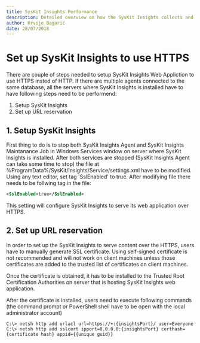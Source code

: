 ```yaml
---
title: SysKit Insights Performance 
description: Detailed overview on how the SysKit Insights collects and presents farm performance data.
author: Hrvoje Bagarić
date: 28/07/2018
---
```


# Set up SysKit Insights to use HTTPS

There are couple of steps needed to setup SysKit Insights Web Appliction to use HTTPS insted of HTTP. If there are multiple agents connected to the same database, all the servers where SysKit Insights is installed have to have following steps need to be performend:

1. Setup SysKit Insights
2. Set up URL reservation 

## 1. Setup SysKit Insights

First thing to do is to stop both SysKit Insights Agent and SysKit Insights Maintanance Job in Windows Services window on server where SysKit Insights is installed. After both services are stopped (SysKit Insights Agent can take some time to stop) the file at %ProgramData%/SysKit/Insights/Service/settings.xml have to be modified. Using any text editor, set tag 'SslEnabled' to true. After modifying file there needs to be follwing tag in the file:
```xml
<SslEnabled>true</SslEnabled>
```

This setting will configure SysKit Insights to serve its web application over HTTPS.

## 2. Set up URL reservation

In order to set up the SysKit Insights to serve content over the HTTPS, users have to manually generate SSL certificate. Using self-signed certificate is not recommended and will not work on client machines unless those certificates are added to the trusted list of certificates on client machines.

Once the certificate is obtained, it has to be installed to the Trusted Root Certification Authorities on server that is hosting SysKit Insights web application.

After the certificate is installed, users need to execute following commands (the command prompt or PowerShell shell have to be open with the local administrator account)
```
C:\> netsh http add urlacl url=https://+:{insightsPort}/ user=Everyone
C:\> netsh http add sslcert ipport=0.0.0.0:{insightsPort} certhash={certificate hash} appid={{unique guid}}
```